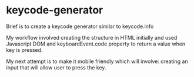 # keycode-generator
Brief is to create a keycode generator similar to keycode.info

My workflow involved creating the structure in HTML initially and
used Javascript DOM and keyboardEvent.code property to return a value when key is pressed.

My next attempt is to make it mobile friendly which will involve:
creating an input that will allow user to press the key.
